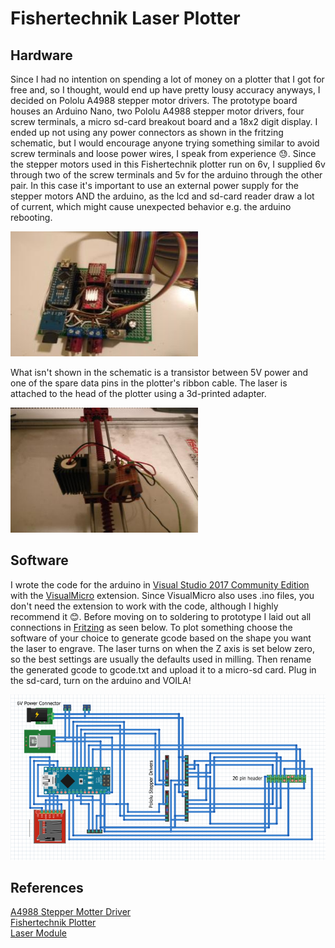 # Fishertechnik Laser Plotter


## Hardware

Since I had no intention on spending a lot of money on a plotter that I got for free and, so I thought, would end up have pretty lousy accuracy anyways, I decided on Pololu A4988 stepper motor drivers. The prototype board houses an Arduino Nano, two Pololu A4988 stepper motor drivers, four screw terminals, a micro sd-card breakout board and a 18x2 digit display. I ended up not using any power connectors as shown in the fritzing schematic, but I would encourage anyone trying something similar to avoid screw terminals and loose power wires, I speak from experience 😓. Since the stepper motors used in this Fishertechnik plotter run on 6v, I supplied 6v through two of the screw terminals and 5v for the arduino through the other pair. In this case it's important to use an external power supply for the stepper motors AND the arduino, as the lcd and sd-card reader draw a lot of current, which might cause unexpected behavior e.g. the arduino rebooting. 

<img alt="Plotter Board" src="images/plotter-board.jpg" height="200px" width="300px"/>

What isn't shown in the schematic is a transistor between 5V power and one of the spare data pins in the plotter's ribbon cable. The laser is attached to the head of the plotter using a 3d-printed adapter.

<img alt="Plotter Head" src="images/plotter-head.jpg" height="200px" width="300px"/>


## Software

I wrote the code for the arduino in [Visual Studio 2017 Community Edition](https://visualstudio.microsoft.com/downloads/) with the [VisualMicro](https://www.visualmicro.com/) extension. Since VisualMicro also uses .ino files, you don't need the extension to work with the code, although I highly recommend it 😊. Before moving on to soldering to prototype I laid out all connections in [Fritzing](http://fritzing.org/home/) as seen below. To plot something choose the software of your choice to generate gcode based on the shape you want the laser to engrave. The laser turns on when the Z axis is set below zero, so the best settings are usually the defaults used in milling. Then rename the generated gcode to gcode.txt and upload it to a micro-sd card. Plug in the sd-card, turn on the arduino and VOILA!

![Plotter Driver Layout](images/schematic.PNG)


## References

[A4988 Stepper Motter Driver](https://www.pololu.com/product/1182)   
[Fishertechnik Plotter](http://ft-datenbank.de/web_document.php?id=695a76ad-4e9f-4d97-b8d0-891ff10766a1)   
[Laser Module](https://www.amazon.de/gp/product/B06XGCW5G7/ref=oh_aui_detailpage_o04_s00?ie=UTF8&psc=1)